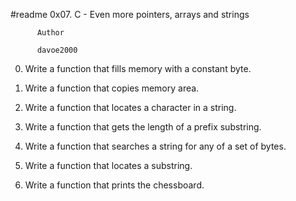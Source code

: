 #readme            0x07. C - Even more pointers, arrays and strings


		  Author

		  davoe2000

0.  Write a function that fills memory with a constant byte.

1.  Write a function that copies memory area.

2.  Write a function that locates a character in a string.

3.  Write a function that gets the length of a prefix substring.

4.  Write a function that searches a string for any of a set of bytes.

5.  Write a function that locates a substring.

6.  Write a function that prints the chessboard.
